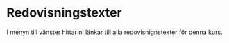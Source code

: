 ---
---
Redovisningstexter
=========================

I menyn till vänster hittar ni länkar till alla redovisnignstexter för denna kurs.